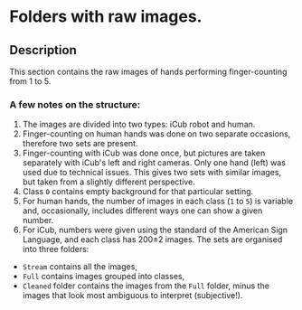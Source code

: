 # Folders with raw images.

## Description

This section contains the raw images of hands performing finger-counting from 1 to 5.

### A few notes on the structure:
1. The images are divided into two types: iCub robot and human.
2. Finger-counting on human hands was done on two separate occasions, therefore two sets are present.
3. Finger-counting with iCub was done once, but pictures are taken separately with iCub's left and right cameras. Only one hand (left) was used due to technical issues. This gives two sets with similar images, but taken from a slightly different perspective.
4. Class `0` contains empty background for that particular setting.
5. For human hands, the number of images in each class (`1` to `5`) is variable and, occasionally, includes different ways one can show a given number.
6. For iCub, numbers were given using the standard of the American Sign Language, and each class has 200±2 images. The sets are organised into three folders:
  * `Stream` contains all the images,
  * `Full` contains images grouped into classes,
  * `Cleaned` folder contains the images from the `Full` folder, minus the images that look most ambiguous to interpret (subjective!).

